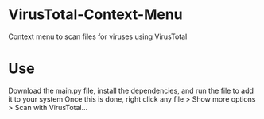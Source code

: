 # VirusTotal-Context-Menu
Context menu to scan files for viruses using VirusTotal

# Use
Download the main.py file, install the dependencies, and run the file to add it to your system
Once this is done, right click any file > Show more options > Scan with VirusTotal...
